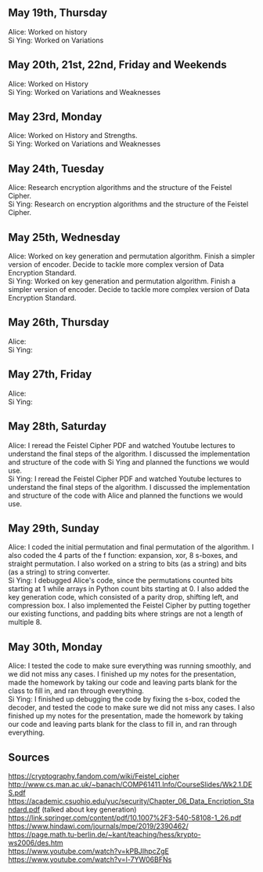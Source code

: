 ## May 19th, Thursday
Alice: Worked on history\
Si Ying: Worked on Variations

## May 20th, 21st, 22nd, Friday and Weekends
Alice: Worked on History\
Si Ying: Worked on Variations and Weaknesses

## May 23rd, Monday
Alice: Worked on History and Strengths. \
Si Ying: Worked on Variations and Weaknesses

## May 24th, Tuesday
Alice: Research encryption algorithms and the structure of the Feistel Cipher. \
Si Ying: Research on encryption algorithms and the structure of the Feistel Cipher. 

## May 25th, Wednesday
Alice: Worked on key generation and permutation algorithm. Finish a simpler version of encoder. Decide to tackle more complex version of Data Encryption Standard. \
Si Ying: Worked on key generation and permutation algorithm. Finish a simpler version of encoder. Decide to tackle more complex version of Data Encryption Standard.

## May 26th, Thursday
Alice:\
Si Ying:

## May 27th, Friday
Alice:\
Si Ying:

## May 28th, Saturday
Alice: I reread the Feistel Cipher PDF and watched Youtube lectures to understand the final steps of the algorithm. I discussed the implementation and structure of the code with Si Ying and planned the functions we would use.\
Si Ying: I reread the Feistel Cipher PDF and watched Youtube lectures to understand the final steps of the algorithm. I discussed the implementation and structure of the code with Alice and planned the functions we would use. 

## May 29th, Sunday
Alice: I coded the initial permutation and final permutation of the algorithm. I also coded the 4 parts of the f function: expansion, xor, 8 s-boxes, and straight permutation. I also worked on a string to bits (as a string) and bits (as a string) to string converter.\
Si Ying: I debugged Alice's code, since the permutations counted bits starting at 1 while arrays in Python count bits starting at 0. I also added the key generation code, which consisted of a parity drop, shifting left, and compression box. I also implemented the Feistel Cipher by putting together our existing functions, and padding bits where strings are not a length of multiple 8.

## May 30th, Monday
Alice: I tested the code to make sure everything was running smoothly, and we did not miss any cases. I finished up my notes for the presentation, made the homework by taking our code and leaving parts blank for the class to fill in, and ran through everything.\
Si Ying: I finished up debugging the code by fixing the s-box, coded the decoder, and tested the code to make sure we did not miss any cases. I also finished up my notes for the presentation, made the homework by taking our code and leaving parts blank for the class to fill in, and ran through everything.


## Sources
https://cryptography.fandom.com/wiki/Feistel_cipher \
http://www.cs.man.ac.uk/~banach/COMP61411.Info/CourseSlides/Wk2.1.DES.pdf \
https://academic.csuohio.edu/yuc/security/Chapter_06_Data_Encription_Standard.pdf (talked about key generation)\
https://link.springer.com/content/pdf/10.1007%2F3-540-58108-1_26.pdf \
https://www.hindawi.com/journals/mpe/2019/2390462/ \
https://page.math.tu-berlin.de/~kant/teaching/hess/krypto-ws2006/des.htm \
https://www.youtube.com/watch?v=kPBJIhpcZgE \
https://www.youtube.com/watch?v=l-7YW06BFNs 
